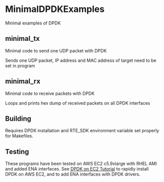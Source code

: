 # MinimalDPDKExamples
Minimal examples of DPDK

## minimal_tx
Minimal code to send one UDP packet with DPDK

Sends one UDP packet, IP address and MAC address of target need to be set in program

## minimal_rx
Minimal code to receive packets with DPDK

Loops and prints hex dump of received packets on all DPDK interfaces

## Building
Requires DPDK installation and RTE_SDK environment variable set properly for Makefiles.

## Testing
These programs have been tested on AWS EC2 c5.9xlarge with RHEL AMI and added ENA interfaces.  See [DPDK on EC2 Tutorial](https://github.com/FOXNEOAdvancedTechnology/MinimalDPDKExamples/blob/master/DPDK_EC2_Tutorial.md) to rapidly install DPDK on AWS EC2, and to add ENA interfaces with DPDK drivers.
